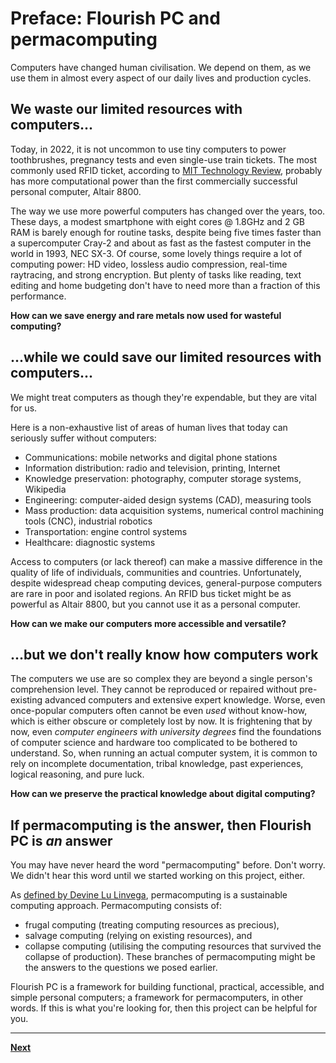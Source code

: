 # Preface: Flourish PC and permacomputing

Computers have changed human civilisation. We depend on them, as we use them in almost every aspect of our daily lives and production cycles.

## We waste our limited resources with computers...
Today, in 2022, it is not uncommon to use tiny computers to power toothbrushes, pregnancy tests and even single-use train tickets.
The most commonly used RFID ticket, according to [MIT Technology Review](https://www.technologyreview.com/2008/10/20/96275/how-smart-is-a-smart-card/), probably has more computational power than the first commercially successful personal computer, Altair 8800.

The way we use more powerful computers has changed over the years, too. These days, a modest smartphone with eight cores @ 1.8GHz and 2 GB RAM is barely enough for routine tasks, despite being five times faster than a supercomputer Cray-2 and about as fast as the fastest computer in the world in 1993, NEC SX-3. Of course, some lovely things require a lot of computing power: HD video, lossless audio compression, real-time raytracing, and strong encryption. But plenty of tasks like reading, text editing and home budgeting don't have to need more than a fraction of this performance.

**How can we save energy and rare metals now used for wasteful computing?**

## ...while we could save our limited resources with computers...
We might treat computers as though they're expendable, but they are vital for us.

Here is a non-exhaustive list of areas of human lives that today can seriously suffer without computers:
* Communications: mobile networks and digital phone stations
* Information distribution: radio and television, printing, Internet
* Knowledge preservation: photography, computer storage systems, Wikipedia
* Engineering: computer-aided design systems (CAD), measuring tools
* Mass production: data acquisition systems, numerical control machining tools (CNC), industrial robotics
* Transportation: engine control systems
* Healthcare: diagnostic systems

Access to computers (or lack thereof) can make a massive difference in the quality of life of individuals, communities and countries. Unfortunately, despite widespread cheap computing devices, general-purpose computers are rare in poor and isolated regions. An RFID bus ticket might be as powerful as Altair 8800, but you cannot use it as a personal computer.

**How can we make our computers more accessible and versatile?**

## ...but we don't really know how computers work
The computers we use are so complex they are beyond a single person's comprehension level. They cannot be reproduced or repaired without pre-existing advanced computers and extensive expert knowledge. Worse, even once-popular computers often cannot be even _used_ without know-how, which is either obscure or completely lost by now. It is frightening that by now, even _computer engineers with university degrees_ find the foundations of computer science and hardware too complicated to be bothered to understand. So, when running an actual computer system, it is common to rely on incomplete documentation, tribal knowledge, past experiences, logical reasoning, and pure luck.

**How can we preserve the practical knowledge about digital computing?**

## If permacomputing is the answer, then Flourish PC is _an_ answer
You may have never heard the word "permacomputing" before. Don't worry. We didn't hear this word until we started working on this project, either.

As [defined by Devine Lu Linvega](https://wiki.xxiivv.com/site/permacomputing.html), permacomputing is a sustainable computing approach. Permacomputing consists of:
* frugal computing (treating computing resources as precious),
* salvage computing (relying on existing resources), and
* collapse computing (utilising the computing resources that survived the collapse of production).
These branches of permacomputing might be the answers to the questions we posed earlier.

Flourish PC is a framework for building functional, practical, accessible, and simple personal computers; a framework for permacomputers, in other words. If this is what you're looking for, then this project can be helpful for you.

----
[**Next**](000/000.md)
